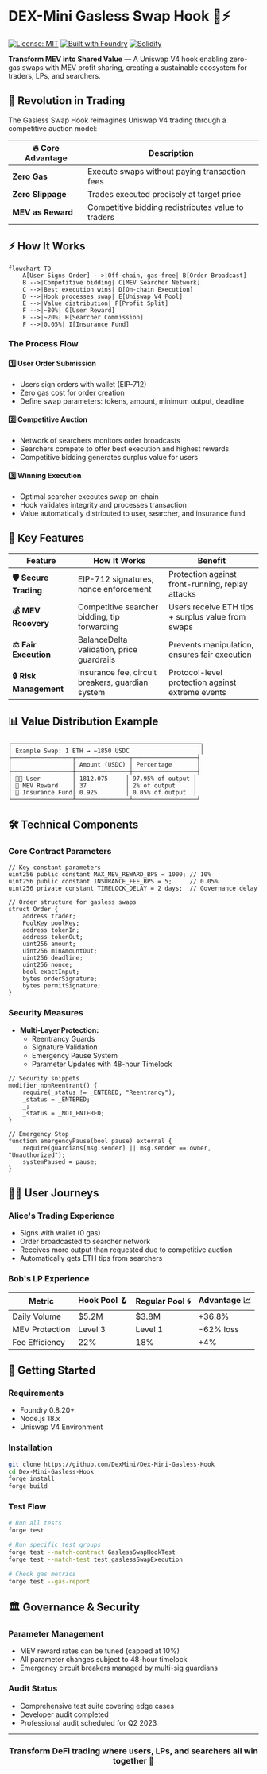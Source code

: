 # DEX-Mini Gasless Swap Hook 🔄⚡

[![License: MIT](https://img.shields.io/badge/License-MIT-yellow.svg)](https://opensource.org/licenses/MIT)
[![Built with Foundry](https://img.shields.io/badge/Built%20with-Foundry-FF6E01.svg)](https://getfoundry.sh/)
[![Solidity](https://img.shields.io/badge/Solidity-0.8.20-blue.svg)](https://soliditylang.org/)

**Transform MEV into Shared Value** — A Uniswap V4 hook enabling zero-gas swaps with MEV profit sharing, creating a sustainable ecosystem for traders, LPs, and searchers.

## 🚀 Revolution in Trading

The Gasless Swap Hook reimagines Uniswap V4 trading through a competitive auction model:

| 🔥 Core Advantage | Description |
|-----------------|-------------|
| **Zero Gas** | Execute swaps without paying transaction fees |
| **Zero Slippage** | Trades executed precisely at target price |
| **MEV as Reward** | Competitive bidding redistributes value to traders |

## ⚡ How It Works

```mermaid
flowchart TD
    A[User Signs Order] -->|Off-chain, gas-free| B[Order Broadcast]
    B -->|Competitive bidding| C[MEV Searcher Network]
    C -->|Best execution wins| D[On-chain Execution]
    D -->|Hook processes swap| E[Uniswap V4 Pool]
    E -->|Value distribution| F[Profit Split]
    F -->|~80%| G[User Reward]
    F -->|~20%| H[Searcher Commission]
    F -->|0.05%| I[Insurance Fund]
```

### The Process Flow

#### 1️⃣ User Order Submission
- Users sign orders with wallet (EIP-712)
- Zero gas cost for order creation
- Define swap parameters: tokens, amount, minimum output, deadline

#### 2️⃣ Competitive Auction
- Network of searchers monitors order broadcasts
- Searchers compete to offer best execution and highest rewards
- Competitive bidding generates surplus value for users

#### 3️⃣ Winning Execution
- Optimal searcher executes swap on-chain
- Hook validates integrity and processes transaction
- Value automatically distributed to user, searcher, and insurance fund

## 💎 Key Features

| Feature | How It Works | Benefit |
|---------|--------------|---------|
| **🛡️ Secure Trading** | EIP-712 signatures, nonce enforcement | Protection against front-running, replay attacks |
| **💰 MEV Recovery** | Competitive searcher bidding, tip forwarding | Users receive ETH tips + surplus value from swaps |
| **⚖️ Fair Execution** | BalanceDelta validation, price guardrails | Prevents manipulation, ensures fair execution |
| **🔒 Risk Management** | Insurance fee, circuit breakers, guardian system | Protocol-level protection against extreme events |

## 📊 Value Distribution Example

```
┌─────────────────────────────────────────────────────┐
│ Example Swap: 1 ETH → ~1850 USDC                    │
├─────────────────┬───────────────┬──────────────────┤
│                 │ Amount (USDC) │ Percentage       │
├─────────────────┼───────────────┼──────────────────┤
│ 🧑‍💻 User         │ 1812.075     │ 97.95% of output │
│ 🤖 MEV Reward    │ 37           │ 2% of output     │
│ 🏦 Insurance Fund│ 0.925        │ 0.05% of output  │
└─────────────────┴───────────────┴──────────────────┘
```

## 🛠️ Technical Components

### Core Contract Parameters

```solidity
// Key constant parameters
uint256 public constant MAX_MEV_REWARD_BPS = 1000; // 10%
uint256 public constant INSURANCE_FEE_BPS = 5;     // 0.05%
uint256 private constant TIMELOCK_DELAY = 2 days;  // Governance delay

// Order structure for gasless swaps
struct Order {
    address trader;
    PoolKey poolKey;
    address tokenIn;
    address tokenOut;
    uint256 amount;
    uint256 minAmountOut;
    uint256 deadline;
    uint256 nonce;
    bool exactInput;
    bytes orderSignature;
    bytes permitSignature;
}
```

### Security Measures

- **Multi-Layer Protection:**
  - Reentrancy Guards
  - Signature Validation
  - Emergency Pause System
  - Parameter Updates with 48-hour Timelock

```solidity
// Security snippets
modifier nonReentrant() {
    require(_status != _ENTERED, "Reentrancy");
    _status = _ENTERED;
    _;
    _status = _NOT_ENTERED;
}

// Emergency Stop
function emergencyPause(bool pause) external {
    require(guardians[msg.sender] || msg.sender == owner, "Unauthorized");
    systemPaused = pause;
}
```

## 👩‍💻 User Journeys

### Alice's Trading Experience

- Signs with wallet (0 gas)
- Order broadcasted to searcher network
- Receives more output than requested due to competitive auction
- Automatically gets ETH tips from searchers

### Bob's LP Experience

| Metric | Hook Pool 🪝 | Regular Pool 🌀 | Advantage 📈 |
|--------|-------------|-----------------|--------------|
| Daily Volume | $5.2M | $3.8M | +36.8% |
| MEV Protection | Level 3 | Level 1 | -62% loss |
| Fee Efficiency | 22% | 18% | +4% |

## 🔧 Getting Started

### Requirements
- Foundry 0.8.20+
- Node.js 18.x
- Uniswap V4 Environment

### Installation
```bash
git clone https://github.com/DexMini/Dex-Mini-Gasless-Hook
cd Dex-Mini-Gasless-Hook
forge install
forge build
```

### Test Flow
```bash
# Run all tests
forge test

# Run specific test groups
forge test --match-contract GaslessSwapHookTest
forge test --match-test test_gaslessSwapExecution

# Check gas metrics
forge test --gas-report
```

## 🏛️ Governance & Security

### Parameter Management
- MEV reward rates can be tuned (capped at 10%)
- All parameter changes subject to 48-hour timelock
- Emergency circuit breakers managed by multi-sig guardians

### Audit Status
- Comprehensive test suite covering edge cases
- Developer audit completed
- Professional audit scheduled for Q2 2023

---

<div align="center">
    <h3>Transform DeFi trading where users, LPs, and searchers all win together 🚀</h3>
</div>